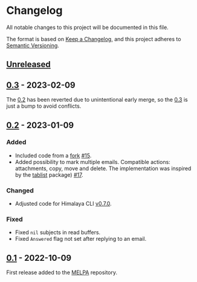 # Changelog

All notable changes to this project will be documented in this file.

The format is based on [Keep a Changelog](https://keepachangelog.com/en/1.0.0/),
and this project adheres to [Semantic Versioning](https://semver.org/spec/v2.0.0.html).

## [Unreleased]

## [0.3] - 2023-02-09

The [0.2] has been reverted due to unintentional early merge, so the
[0.3] is just a bump to avoid conflicts.

## [0.2] - 2023-01-09

### Added

* Included code from a
  [fork](https://git.sr.ht/~soywod/himalaya-emacs) [#15].
* Added possibility to mark multiple emails. Compatible actions:
  attachments, copy, move and delete. The implementation was inspired
  by the [tablist](https://github.com/politza/tablist) package) [#17].

### Changed

* Adjusted code for Himalaya CLI
  [v0.7.0](https://github.com/soywod/himalaya/pull/433).

### Fixed

* Fixed `nil` subjects in read buffers.
* Fixed `Answered` flag not set after replying to an email.

## [0.1] - 2022-10-09

First release added to the
[MELPA](https://github.com/melpa/melpa/pull/7952) repository.

[unreleased]: https://github.com/dantecatalfamo/himalaya-emacs/compare/v0.3...HEAD
[0.3]: https://github.com/dantecatalfamo/himalaya-emacs/compare/v0.2...v0.3
[0.2]: https://github.com/dantecatalfamo/himalaya-emacs/compare/v0.1...v0.2
[0.1]: https://github.com/dantecatalfamo/himalaya-emacs/compare/init...v0.1

[#15]: https://github.com/dantecatalfamo/himalaya-emacs/pull/15
[#17]: https://github.com/dantecatalfamo/himalaya-emacs/pull/17
